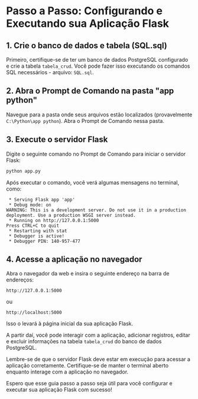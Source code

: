 # Passo a Passo: Configurando e Executando sua Aplicação Flask

## 1. Crie o banco de dados e tabela (SQL.sql)

Primeiro, certifique-se de ter um banco de dados PostgreSQL configurado e crie a tabela `tabela_crud`. Você pode fazer isso executando os comandos SQL necessários - arquivo: `SQL.sql`.

## 2. Abra o Prompt de Comando na pasta "app python"

Navegue para a pasta onde seus arquivos estão localizados (provavelmente `C:\Python\app python`). Abra o Prompt de Comando nessa pasta.

## 3. Execute o servidor Flask

Digite o seguinte comando no Prompt de Comando para iniciar o servidor Flask:

```bash
python app.py
```

Após executar o comando, você verá algumas mensagens no terminal, como:

```
 * Serving Flask app 'app'
 * Debug mode: on
WARNING: This is a development server. Do not use it in a production deployment. Use a production WSGI server instead.
 * Running on http://127.0.0.1:5000
Press CTRL+C to quit
 * Restarting with stat
 * Debugger is active!
 * Debugger PIN: 140-957-477
```

## 4. Acesse a aplicação no navegador

Abra o navegador da web e insira o seguinte endereço na barra de endereços:

```
http://127.0.0.1:5000
```

ou

```
http://localhost:5000
```

Isso o levará à página inicial da sua aplicação Flask.

A partir daí, você pode interagir com a aplicação, adicionar registros, editar e excluir informações na tabela `tabela_crud` do banco de dados PostgreSQL.

Lembre-se de que o servidor Flask deve estar em execução para acessar a aplicação corretamente. Certifique-se de manter o terminal aberto enquanto interage com a aplicação no navegador.

Espero que esse guia passo a passo seja útil para você configurar e executar sua aplicação Flask com sucesso!